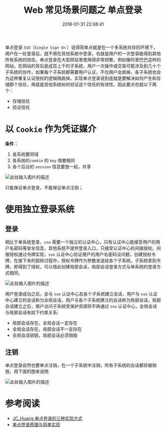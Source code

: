 ﻿---
title: Web 常见场景问题之 单点登录
date: 2018-01-31 22:08:41
description: 整理单点登录的解决方案
tags:
categories:
- Web FAQ
copyright: false
---

单点登录 `SSO`（`Single Sign On` ）说得简单点就是在一个多系统共存的环境下，用户在一处登录后，就不用在其他系统中登录，也就是用户的一次登录能得到其他所有系统的信任。单点登录在大型网站里使用得非常频繁，例如像阿里巴巴这样的网站，在网站的背后是成百上千的子系统，用户一次操作或交易可能涉及到几十个子系统的协作，如果每个子系统都需要用户认证，不仅用户会疯掉，各子系统也会为这种重复认证授权的逻辑搞疯掉。实现单点登录说到底就是要解决如何产生和存储那个信任，再就是其他系统如何验证这个信任的有效性，因此要点也就以下两个：

- 存储信任
- 验证信任

# 以 `Cookie` 作为凭证媒介

**条件：**

1. 各系统要同域
2. 各系统的`cookie` 的 `key` 值要相同
3. 各个后台的 `session` 信息要放一起，共享

![此处输入图片的描述][1]

只能保证单点登录，不能保证单点注销；

# 使用独立登录系统

## 登录 

相比于单系统登录，`sso` 需要一个独立的认证中心，只有认证中心能接受用户的用户名密码等安全信息，其他系统不提供登录入口，只接受认证中心的间接授权。间接授权通过令牌实现，`sso` 认证中心验证用户的用户名密码没问题，创建授权令牌，在接下来的跳转过程中，授权令牌作为参数发送给各个子系统，子系统拿到令牌，即得到了授权，可以借此创建局部会话，局部会话登录方式与单系统的登录方式相同。

![此处输入图片的描述][2]

用户登录成功之后，会与 `sso` 认证中心及各个子系统建立会话，用户与 `sso` 认证中心建立的会话称为全局会话，用户与各个子系统建立的会话称为局部会话，局部会话建立之后，用户访问子系统受保护资源将不再通过 `sso` 认证中心，全局会话与局部会话有如下约束关系:

- 局部会话存在，全局会话一定存在
- 全局会话存在，局部会话不一定存在
- 全局会话销毁，局部会话必须销毁

## **注销**

单点登录自然也要单点注销，在一个子系统中注销，所有子系统的会话都将被销毁，用下面的图来说明

![此处输入图片的描述][3]


  [1]: http://owk2q4gs5.bkt.clouddn.com/79702-b33138a8d24fc12b.jpg
  [2]: http://owk2q4gs5.bkt.clouddn.com/797930-20161203152650974-276822362.png
  [3]: http://owk2q4gs5.bkt.clouddn.com/797930-20161129155243068-1378377736.png
  
  
  
# 参考阅读

- [JC_Huang 单点登录的三种实现方式](https://www.jianshu.com/p/613e44d4a464)
- [单点登录原理与简单实现](https://www.cnblogs.com/ywlaker/p/6113927.html)
